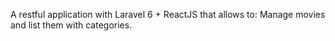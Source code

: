 A restful application with Laravel 6 + ReactJS that allows to:
Manage movies and list them with categories.
